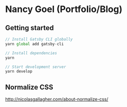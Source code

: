 # Nancy Goel (Portfolio/Blog)

## Getting started

```javascript
// Install Gatsby CLI globally
yarn global add gatsby-cli

// Install dependencies
yarn

// Start development server
yarn develop
```
## Normalize CSS

http://nicolasgallagher.com/about-normalize-css/
